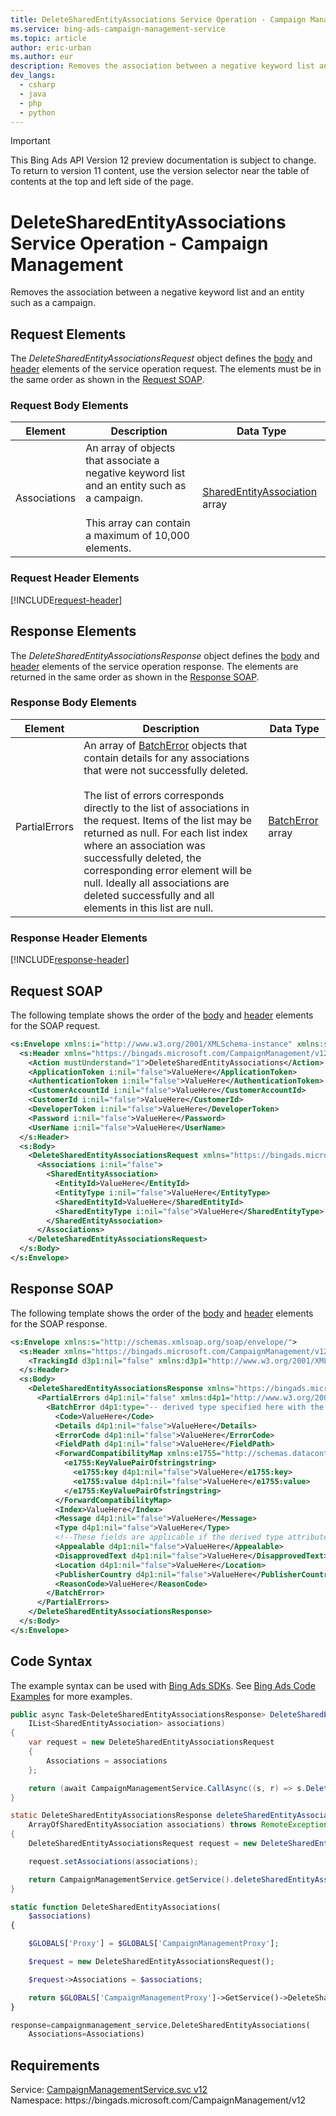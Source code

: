 ```yaml
---
title: DeleteSharedEntityAssociations Service Operation - Campaign Management
ms.service: bing-ads-campaign-management-service
ms.topic: article
author: eric-urban
ms.author: eur
description: Removes the association between a negative keyword list and an entity such as a campaign.
dev_langs: 
  - csharp
  - java
  - php
  - python
---
```

> [!IMPORTANT]
> This Bing Ads API Version 12 preview documentation is subject to change. To return to version 11 content, use the version selector near the table of contents at the top and left side of the page.

# DeleteSharedEntityAssociations Service Operation - Campaign Management
Removes the association between a negative keyword list and an entity such as a campaign.

## <a name="request"></a>Request Elements
The *DeleteSharedEntityAssociationsRequest* object defines the [body](#request-body) and [header](#request-header) elements of the service operation request. The elements must be in the same order as shown in the [Request SOAP](#request-soap). 

### <a name="request-body"></a>Request Body Elements

|Element|Description|Data Type|
|-----------|---------------|-------------|
|<a name="associations"></a>Associations|An array of objects that associate a negative keyword list and an entity such as a campaign.<br /><br />This array can contain a maximum of 10,000 elements.|[SharedEntityAssociation](sharedentityassociation.md) array|

### <a name="request-header"></a>Request Header Elements
[!INCLUDE[request-header](./includes/request-header.md)]

## <a name="response"></a>Response Elements
The *DeleteSharedEntityAssociationsResponse* object defines the [body](#response-body) and [header](#response-header) elements of the service operation response. The elements are returned in the same order as shown in the [Response SOAP](#response-soap).

### <a name="response-body"></a>Response Body Elements

|Element|Description|Data Type|
|-----------|---------------|-------------|
|<a name="partialerrors"></a>PartialErrors|An array of [BatchError](batcherror.md) objects that contain details for any associations that were not successfully deleted.<br /><br />The list of errors corresponds directly to the list of associations in the request. Items of the list may be returned as null. For each list index where an association was successfully deleted, the corresponding error element will be null. Ideally all associations are deleted successfully and all elements in this list are null.|[BatchError](batcherror.md) array|

### <a name="response-header"></a>Response Header Elements
[!INCLUDE[response-header](./includes/response-header.md)]

## <a name="request-soap"></a>Request SOAP
The following template shows the order of the [body](#request-body) and [header](#request-header) elements for the SOAP request.

```xml
<s:Envelope xmlns:i="http://www.w3.org/2001/XMLSchema-instance" xmlns:s="http://schemas.xmlsoap.org/soap/envelope/">
  <s:Header xmlns="https://bingads.microsoft.com/CampaignManagement/v12">
    <Action mustUnderstand="1">DeleteSharedEntityAssociations</Action>
    <ApplicationToken i:nil="false">ValueHere</ApplicationToken>
    <AuthenticationToken i:nil="false">ValueHere</AuthenticationToken>
    <CustomerAccountId i:nil="false">ValueHere</CustomerAccountId>
    <CustomerId i:nil="false">ValueHere</CustomerId>
    <DeveloperToken i:nil="false">ValueHere</DeveloperToken>
    <Password i:nil="false">ValueHere</Password>
    <UserName i:nil="false">ValueHere</UserName>
  </s:Header>
  <s:Body>
    <DeleteSharedEntityAssociationsRequest xmlns="https://bingads.microsoft.com/CampaignManagement/v12">
      <Associations i:nil="false">
        <SharedEntityAssociation>
          <EntityId>ValueHere</EntityId>
          <EntityType i:nil="false">ValueHere</EntityType>
          <SharedEntityId>ValueHere</SharedEntityId>
          <SharedEntityType i:nil="false">ValueHere</SharedEntityType>
        </SharedEntityAssociation>
      </Associations>
    </DeleteSharedEntityAssociationsRequest>
  </s:Body>
</s:Envelope>
```

## <a name="response-soap"></a>Response SOAP
The following template shows the order of the [body](#response-body) and [header](#response-header) elements for the SOAP response.

```xml
<s:Envelope xmlns:s="http://schemas.xmlsoap.org/soap/envelope/">
  <s:Header xmlns="https://bingads.microsoft.com/CampaignManagement/v12">
    <TrackingId d3p1:nil="false" xmlns:d3p1="http://www.w3.org/2001/XMLSchema-instance">ValueHere</TrackingId>
  </s:Header>
  <s:Body>
    <DeleteSharedEntityAssociationsResponse xmlns="https://bingads.microsoft.com/CampaignManagement/v12">
      <PartialErrors d4p1:nil="false" xmlns:d4p1="http://www.w3.org/2001/XMLSchema-instance">
        <BatchError d4p1:type="-- derived type specified here with the appropriate prefix --">
          <Code>ValueHere</Code>
          <Details d4p1:nil="false">ValueHere</Details>
          <ErrorCode d4p1:nil="false">ValueHere</ErrorCode>
          <FieldPath d4p1:nil="false">ValueHere</FieldPath>
          <ForwardCompatibilityMap xmlns:e1755="http://schemas.datacontract.org/2004/07/System.Collections.Generic" d4p1:nil="false">
            <e1755:KeyValuePairOfstringstring>
              <e1755:key d4p1:nil="false">ValueHere</e1755:key>
              <e1755:value d4p1:nil="false">ValueHere</e1755:value>
            </e1755:KeyValuePairOfstringstring>
          </ForwardCompatibilityMap>
          <Index>ValueHere</Index>
          <Message d4p1:nil="false">ValueHere</Message>
          <Type d4p1:nil="false">ValueHere</Type>
          <!--These fields are applicable if the derived type attribute is set to EditorialError-->
          <Appealable d4p1:nil="false">ValueHere</Appealable>
          <DisapprovedText d4p1:nil="false">ValueHere</DisapprovedText>
          <Location d4p1:nil="false">ValueHere</Location>
          <PublisherCountry d4p1:nil="false">ValueHere</PublisherCountry>
          <ReasonCode>ValueHere</ReasonCode>
        </BatchError>
      </PartialErrors>
    </DeleteSharedEntityAssociationsResponse>
  </s:Body>
</s:Envelope>
```

## <a name="example"></a>Code Syntax
The example syntax can be used with [Bing Ads SDKs](../guides/client-libraries.md). See [Bing Ads Code Examples](../guides/code-examples.md) for more examples.
```csharp
public async Task<DeleteSharedEntityAssociationsResponse> DeleteSharedEntityAssociationsAsync(
	IList<SharedEntityAssociation> associations)
{
	var request = new DeleteSharedEntityAssociationsRequest
	{
		Associations = associations
	};

	return (await CampaignManagementService.CallAsync((s, r) => s.DeleteSharedEntityAssociationsAsync(r), request));
}
```
```java
static DeleteSharedEntityAssociationsResponse deleteSharedEntityAssociations(
	ArrayOfSharedEntityAssociation associations) throws RemoteException, Exception
{
	DeleteSharedEntityAssociationsRequest request = new DeleteSharedEntityAssociationsRequest();

	request.setAssociations(associations);

	return CampaignManagementService.getService().deleteSharedEntityAssociations(request);
}
```
```php
static function DeleteSharedEntityAssociations(
	$associations)
{

	$GLOBALS['Proxy'] = $GLOBALS['CampaignManagementProxy'];

	$request = new DeleteSharedEntityAssociationsRequest();

	$request->Associations = $associations;

	return $GLOBALS['CampaignManagementProxy']->GetService()->DeleteSharedEntityAssociations($request);
}
```
```python
response=campaignmanagement_service.DeleteSharedEntityAssociations(
	Associations=Associations)
```

## Requirements
Service: [CampaignManagementService.svc v12](https://campaign.api.bingads.microsoft.com/Api/Advertiser/CampaignManagement/v12/CampaignManagementService.svc)  
Namespace: https\://bingads.microsoft.com/CampaignManagement/v12  

